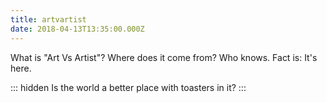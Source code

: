 ```yaml
---
title: artvartist
date: 2018-04-13T13:35:00.000Z
---
```


What is "Art Vs Artist"? Where does it come from? Who knows. Fact is: It's here.

::: hidden
Is the world a better place with toasters in it?
:::
